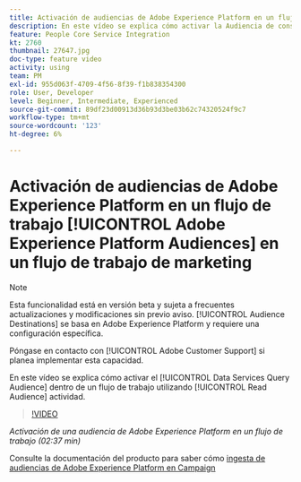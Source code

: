```yaml
---
title: Activación de audiencias de Adobe Experience Platform en un flujo de trabajo
description: En este vídeo se explica cómo activar la Audiencia de consulta de servicios de datos en un flujo de trabajo mediante la actividad Leer audiencia.
feature: People Core Service Integration
kt: 2760
thumbnail: 27647.jpg
doc-type: feature video
activity: using
team: PM
exl-id: 955d063f-4709-4f56-8f39-f1b838354300
role: User, Developer
level: Beginner, Intermediate, Experienced
source-git-commit: 89df23d00913d36b93d3be03b62c74320524f9c7
workflow-type: tm+mt
source-wordcount: '123'
ht-degree: 6%

---
```


# Activación de audiencias de Adobe Experience Platform en un flujo de trabajo [!UICONTROL Adobe Experience Platform Audiences] en un flujo de trabajo de marketing

>[!NOTE]
>
>Esta funcionalidad está en versión beta y sujeta a frecuentes actualizaciones y modificaciones sin previo aviso. [!UICONTROL Audience Destinations] se basa en Adobe Experience Platform y requiere una configuración específica.
>
>Póngase en contacto con [!UICONTROL Adobe Customer Support] si planea implementar esta capacidad.

En este vídeo se explica cómo activar el [!UICONTROL Data Services Query Audience] dentro de un flujo de trabajo utilizando [!UICONTROL Read Audience] actividad.

>[!VIDEO](https://video.tv.adobe.com/v/27647?quality=12&learn=on)

*Activación de una audiencia de Adobe Experience Platform en un flujo de trabajo (02:37 min)*

Consulte la documentación del producto para saber cómo [ingesta de audiencias de Adobe Experience Platform en Campaign](https://experienceleague.adobe.com/docs/campaign-standard/using/integrating-with-adobe-cloud/adobe-experience-platform/aep-sources-destinations/ingest-aep-data.html)
